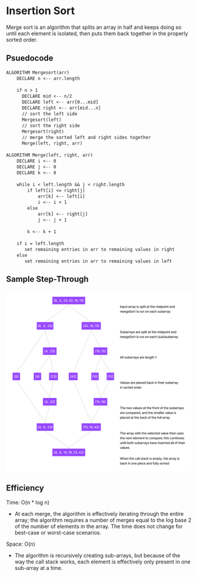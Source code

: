 # Insertion Sort

Merge sort is an algorithm that splits an array in half and keeps doing so until each element is isolated, then puts them back together in the properly sorted order.

## Psuedocode

``` psuedocode
ALGORITHM Mergesort(arr)
    DECLARE n <-- arr.length

    if n > 1
      DECLARE mid <-- n/2
      DECLARE left <-- arr[0...mid]
      DECLARE right <-- arr[mid...n]
      // sort the left side
      Mergesort(left)
      // sort the right side
      Mergesort(right)
      // merge the sorted left and right sides together
      Merge(left, right, arr)

ALGORITHM Merge(left, right, arr)
    DECLARE i <-- 0
    DECLARE j <-- 0
    DECLARE k <-- 0

    while i < left.length && j < right.length
        if left[i] <= right[j]
            arr[k] <-- left[i]
            i <-- i + 1
        else
            arr[k] <-- right[j]
            j <-- j + 1

        k <-- k + 1

    if i = left.length
       set remaining entries in arr to remaining values in right
    else
       set remaining entries in arr to remaining values in left
```

## Sample Step-Through

![Step-Through for merge sort](./merge-sort.png)

## Efficiency

Time: O(n * log n)

- At each merge, the algorithm is effectively iterating through the entire array; the algorithm requires a number of merges equal to the log base 2 of the number of elements in the array. The time does not change for best-case or worst-case scenarios.

Space: O(n)

- The algorithm is recursively creating sub-arrays, but because of the way the call stack works, each element is effectively only present in one sub-array at a time.
